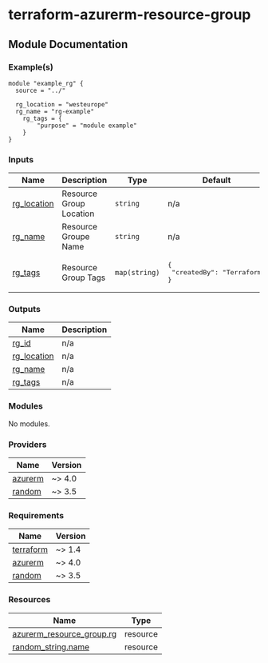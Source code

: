 # terraform-azurerm-resource-group
<!-- BEGIN_TF_DOCS -->
<!-- Do NOT EDIT this section manually. It will be autogenerated by terraform_docs -->


## <a name="tfdocs"></a> Module Documentation
### Example(s)

```hcl
module "example_rg" {
  source = "../"

  rg_location = "westeurope"
  rg_name = "rg-example"
    rg_tags = {
        "purpose" = "module example"
    }
}
```


### Inputs

| Name | Description | Type | Default | Required |
|------|-------------|------|---------|:--------:|
| <a name="input_rg_location"></a> [rg\_location](#input\_rg\_location) | Resource Group Location | `string` | n/a | yes |
| <a name="input_rg_name"></a> [rg\_name](#input\_rg\_name) | Resource Groupe Name | `string` | n/a | yes |
| <a name="input_rg_tags"></a> [rg\_tags](#input\_rg\_tags) | Resource Group Tags | `map(string)` | <pre>{<br/>  "createdBy": "Terraform"<br/>}</pre> | no |
### Outputs

| Name | Description |
|------|-------------|
| <a name="output_rg_id"></a> [rg\_id](#output\_rg\_id) | n/a |
| <a name="output_rg_location"></a> [rg\_location](#output\_rg\_location) | n/a |
| <a name="output_rg_name"></a> [rg\_name](#output\_rg\_name) | n/a |
| <a name="output_rg_tags"></a> [rg\_tags](#output\_rg\_tags) | n/a |
### Modules

No modules.
### Providers

| Name | Version |
|------|---------|
| <a name="provider_azurerm"></a> [azurerm](#provider\_azurerm) | ~> 4.0 |
| <a name="provider_random"></a> [random](#provider\_random) | ~> 3.5 |
### Requirements

| Name | Version |
|------|---------|
| <a name="requirement_terraform"></a> [terraform](#requirement\_terraform) | ~> 1.4 |
| <a name="requirement_azurerm"></a> [azurerm](#requirement\_azurerm) | ~> 4.0 |
| <a name="requirement_random"></a> [random](#requirement\_random) | ~> 3.5 |
### Resources

| Name | Type |
|------|------|
| [azurerm_resource_group.rg](https://registry.terraform.io/providers/hashicorp/azurerm/latest/docs/resources/resource_group) | resource |
| [random_string.name](https://registry.terraform.io/providers/hashicorp/random/latest/docs/resources/string) | resource |

<!-- END_TF_DOCS -->